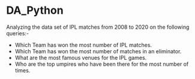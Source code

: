 # DA_Python

Analyzing the data set of IPL matches from 2008 to 2020 on the following queries:- </br>
* Which Team has won the most number of IPL matches. </br>
* Which Team has won the most number of matches in an eliminator. </br>
* What are the most famous venues for the IPL games.</br>
* Who are the top umpires who have been there for the most number of times. </br>
